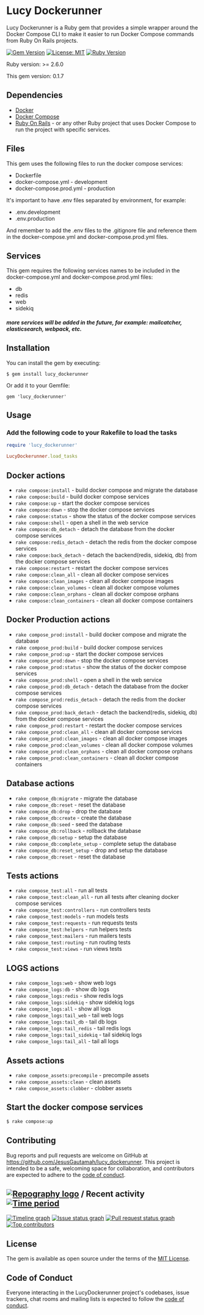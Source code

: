 # Lucy Dockerunner

Lucy Dockerunner is a Ruby gem that provides a simple wrapper around the Docker Compose CLI to make it easier to run Docker Compose commands from Ruby On Rails projects.

[![Gem Version](https://badge.fury.io/rb/lucy_dockerunner.svg)](https://badge.fury.io/rb/lucy_dockerunner)
[![License: MIT](https://img.shields.io/badge/License-MIT-yellow.svg)](https://opensource.org/licenses/MIT)
[![Ruby Version](https://img.shields.io/badge/Ruby-2.6.0%2B-blue.svg)](https://www.ruby-lang.org/en/)

Ruby version: >= 2.6.0

This gem version: 0.1.7

## Dependencies

* [Docker](https://www.docker.com/)
* [Docker Compose](https://docs.docker.com/compose/)
* [Ruby On Rails](https://rubyonrails.org/) - or any other Ruby project that uses Docker Compose to run the project with specific services.

## Files
This gem uses the following files to run the docker compose services:

- Dockerfile
- docker-compose.yml - development
- docker-compose.prod.yml - production

It's important to have .env files separated by environment, for example:
- .env.development
- .env.production

And remember to add the .env files to the .gitignore file and reference them in the docker-compose.yml and docker-compose.prod.yml files.

## Services
This gem requires the following services names to be included in the docker-compose.yml and docker-compose.prod.yml files:
 <!-- db - redis - web - sidekiq -->
* db
* redis
* web
* sidekiq

##### more services will be added in the future, for example: mailcatcher, elasticsearch, webpack, etc.
## Installation

You can install the gem by executing:

    $ gem install lucy_dockerunner

Or add it to your Gemfile:

    gem 'lucy_dockerunner'

## Usage

### Add the following code to your Rakefile to load the tasks
````ruby
require 'lucy_dockerunner'

LucyDockerunner.load_tasks
````

## Docker actions
* `rake compose:install` - build docker compose and migrate the database
* `rake compose:build` - build docker compose services
* `rake compose:up` - start the docker compose services
* `rake compose:down` - stop the docker compose services
* `rake compose:status` - show the status of the docker compose services
* `rake compose:shell` - open a shell in the web service
* `rake compose:db_detach` - detach the database from the docker compose services
* `rake compose:redis_detach` - detach the redis from the docker compose services
* `rake compose:back_detach` - detach the backend(redis, sidekiq, db) from the docker compose services
* `rake compose:restart` - restart the docker compose services
* `rake compose:clean_all` - clean all docker compose services
* `rake compose:clean_images` - clean all docker compose images
* `rake compose:clean_volumes` - clean all docker compose volumes
* `rake compose:clean_orphans` - clean all docker compose orphans
* `rake compose:clean_containers` - clean all docker compose containers

## Docker Production actions

* `rake compose_prod:install` - build docker compose and migrate the database
* `rake compose_prod:build` - build docker compose services
* `rake compose_prod:up` - start the docker compose services
* `rake compose_prod:down` - stop the docker compose services
* `rake compose_prod:status` - show the status of the docker compose services
* `rake compose_prod:shell` - open a shell in the web service
* `rake compose_prod:db_detach` - detach the database from the docker compose services
* `rake compose_prod:redis_detach` - detach the redis from the docker compose services
* `rake compose_prod:back_detach` - detach the backend(redis, sidekiq, db) from the docker compose services
* `rake compose_prod:restart` - restart the docker compose services
* `rake compose_prod:clean_all` - clean all docker compose services
* `rake compose_prod:clean_images` - clean all docker compose images
* `rake compose_prod:clean_volumes` - clean all docker compose volumes
* `rake compose_prod:clean_orphans` - clean all docker compose orphans
* `rake compose_prod:clean_containers` - clean all docker compose containers

## Database actions
* `rake compose_db:migrate` - migrate the database
* `rake compose_db:reset` - reset the database
* `rake compose_db:drop` - drop the database
* `rake compose_db:create` - create the database
* `rake compose_db:seed` - seed the database
* `rake compose_db:rollback` - rollback the database
* `rake compose_db:setup` - setup the database
* `rake compose_db:complete_setup` - complete setup the database
* `rake compose_db:reset_setup` - drop and setup the database
* `rake compose_db:reset` - reset the database

## Tests actions
* `rake compose_test:all` - run all tests
* `rake compose_test:clean_all` - run all tests after cleaning docker compose services
* `rake compose_test:controllers` - run controllers tests
* `rake compose_test:models` - run models tests
* `rake compose_test:requests` - run requests tests
* `rake compose_test:helpers` - run helpers tests
* `rake compose_test:mailers` - run mailers tests
* `rake compose_test:routing` - run routing tests
* `rake compose_test:views` - run views tests

## LOGS actions
* `rake compose_logs:web` - show web logs
* `rake compose_logs:db` - show db logs
* `rake compose_logs:redis` - show redis logs
* `rake compose_logs:sidekiq` - show sidekiq logs
* `rake compose_logs:all` - show all logs
* `rake compose_logs:tail_web` - tail web logs
* `rake compose_logs:tail_db` - tail db logs
* `rake compose_logs:tail_redis` - tail redis logs
* `rake compose_logs:tail_sidekiq` - tail sidekiq logs
* `rake compose_logs:tail_all` - tail all logs

## Assets actions
* `rake compose_assets:precompile` - precompile assets
* `rake compose_assets:clean` - clean assets
* `rake compose_assets:clobber` - clobber assets


## Start the docker compose services
````bash
$ rake compose:up
````
## Contributing

Bug reports and pull requests are welcome on GitHub at https://github.com/JesusGautamah/lucy_dockerunner. This project is intended to be a safe, welcoming space for collaboration, and contributors are expected to adhere to the [code of conduct](https://github.com/JesusGautamah/lucy_dockerunner/blob/master/CODE_OF_CONDUCT.md).


## [![Repography logo](https://images.repography.com/logo.svg)](https://repography.com) / Recent activity [![Time period](https://images.repography.com/33522702/JesusGautamah/lucy_dockerunner/recent-activity/7YfytFwl78FgWgAtJeO7jReo0y6GD6YPifcYNBxOxaE/yhI9H3pCZlEkfuvJLU9LC32UBu1c8k5toFvgUDmttdM_badge.svg)](https://repography.com)
[![Timeline graph](https://images.repography.com/33522702/JesusGautamah/lucy_dockerunner/recent-activity/7YfytFwl78FgWgAtJeO7jReo0y6GD6YPifcYNBxOxaE/yhI9H3pCZlEkfuvJLU9LC32UBu1c8k5toFvgUDmttdM_timeline.svg)](https://github.com/JesusGautamah/lucy_dockerunner/commits)
[![Issue status graph](https://images.repography.com/33522702/JesusGautamah/lucy_dockerunner/recent-activity/7YfytFwl78FgWgAtJeO7jReo0y6GD6YPifcYNBxOxaE/yhI9H3pCZlEkfuvJLU9LC32UBu1c8k5toFvgUDmttdM_issues.svg)](https://github.com/JesusGautamah/lucy_dockerunner/issues)
[![Pull request status graph](https://images.repography.com/33522702/JesusGautamah/lucy_dockerunner/recent-activity/7YfytFwl78FgWgAtJeO7jReo0y6GD6YPifcYNBxOxaE/yhI9H3pCZlEkfuvJLU9LC32UBu1c8k5toFvgUDmttdM_prs.svg)](https://github.com/JesusGautamah/lucy_dockerunner/pulls)
[![Top contributors](https://images.repography.com/33522702/JesusGautamah/lucy_dockerunner/recent-activity/7YfytFwl78FgWgAtJeO7jReo0y6GD6YPifcYNBxOxaE/yhI9H3pCZlEkfuvJLU9LC32UBu1c8k5toFvgUDmttdM_users.svg)](https://github.com/JesusGautamah/lucy_dockerunner/graphs/contributors)



## License

The gem is available as open source under the terms of the [MIT License](https://opensource.org/licenses/MIT).

## Code of Conduct

Everyone interacting in the LucyDockerunner project's codebases, issue trackers, chat rooms and mailing lists is expected to follow the [code of conduct](https://github.com/JesusGautamah/lucy_dockerunner/blob/master/CODE_OF_CONDUCT.md).